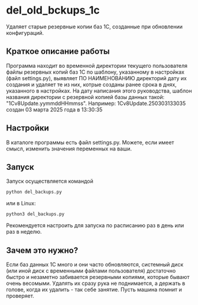 # del_old_bckups_1c
Удаляет старые резервные копии баз 1С, созданные при обновлении конфигураций.

## Краткое описание работы
Программа находит во временной директории текущего пользователя файлы резервных копий баз 1С по шаблону, указанному в настройках (файл settings.py), выявляет ПО НАИМЕНОВАНИЮ директорий дату их создания и удаляет те из них, котрые созданы ранее срока в днях, указанного в настройках. На дату написания этого руководства, шаблон названия директории с резервной копией базы данных такой: "1Cv8Update.yymmddHHmmss". Например: 1Cv8Update.250303133035 создан 03 марта 2025 года в 13:30:35

## Настройки
В каталоге программы есть файл settings.py. Можете, если имеет смысл, изменить значения переменных на ваши.

## Запуск
Запуск осуществляется командой 
```bash
python del_backups.py
```
или в Linux:
```bash
python3 del_backups.py
```
Рекомендуется настроить для запуска по расписанию раз в день или раз в неделю.

## Зачем это нужно?
Если баз данных 1С много и они часто обновляются, системный диск (или иной диск с временными файлами пользователя) достаточно быстро и незаметно забивается резервными копиями, которые бывают очень весомыми. Удалять их сразу рука не поднимается, а держать в голове, когда их удалить - так себе занятие. Пусть машина помнит и проверяет.